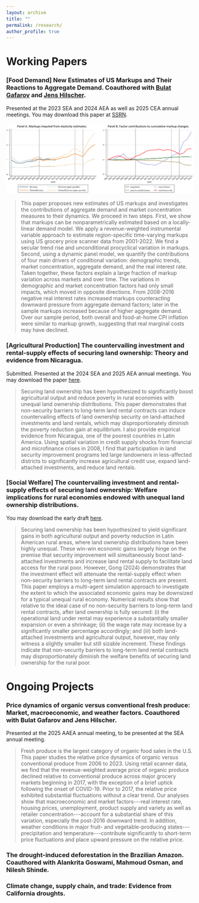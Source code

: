 ```yaml
---
layout: archive
title: ""
permalink: /research/
author_profile: true
---
```


# Working Papers

### [Food Demand] New Estimates of US Markups and Their Reactions to Aggregate Demand. Coauthored with [Bulat Gafarov](https://are.ucdavis.edu/people/faculty/bulat-gafarov/) and [Jens Hilscher](https://are.ucdavis.edu/people/faculty/jens-hilscher/). 
Presented at the 2023 SEA and 2024 AEA as well as 2025 CEA annual meetings. You may download this paper at [SSRN](https://papers.ssrn.com/sol3/papers.cfm?abstract_id=4551482).
<br>
<br>
<img src='/images/research/JMP-webfigure.PNG' width='800'>
> This paper proposes new estimates of US markups and investigates the contributions of aggregate demand and market concentration measures to their dynamics. We proceed in two steps. First, we show that markups can be nonparametrically estimated based on a locally-linear demand model. We apply a revenue-weighted instrumental variable approach to estimate region-specific time-varying markups using US grocery price scanner data from 2001-2022. We find a secular trend rise and unconditional procyclical variation in markups. Second, using a dynamic panel model, we quantify the contributions of four main drivers of conditional variation: demographic trends, market concentration, aggregate demand, and the real interest rate. Taken together, these factors explain a large fraction of markup variation across markets and over time. The variations in demographic and market concentration factors had only small impacts, which moved in opposite directions. From 2008-2016 negative real interest rates increased markups counteracting downward pressure from aggregate demand factors; later in the sample markups increased because of higher aggregate demand. Over our sample period, both overall and food-at-home CPI inflation were similar to markup growth, suggesting that real marginal costs may have declined.

### [Agricultural Production] The countervailing investment and rental-supply effects of securing land ownership: Theory and evidence from Nicaragua. 
Submitted. Presented at the 2024 SEA and 2025 AEA annual meetings. You may download the paper [here](/files/pdf/research/land_ownership_security_202509.pdf).
> Securing land ownership has been hypothesized to significantly boost agricultural output and reduce poverty in rural economies with unequal land ownership distributions. This paper demonstrates that non-security barriers to long-term land rental contracts can induce countervailing effects of land ownership security on land-attached investments and land rentals, which may disproportionately diminish the poverty reduction gain at equilibrium. I also provide empirical evidence from Nicaragua, one of the poorest countries in Latin America. Using spatial variation in credit supply shocks from financial and microfinance crises in 2008, I find that participation in land security improvement programs led large landowners in less-affected districts to significantly increase agricultural credit use, expand land-attached investments, and reduce land rentals.

### [Social Welfare] The countervailing investment and rental-supply effects of securing land ownership: Welfare implications for rural economies endowed with unequal land ownership distributions.
You may download the early draft [here](/files/pdf/research/WelfareImplications202411.pdf).
> Securing land ownership has been hypothesized to yield significant gains in both agricultural output and poverty reduction in Latin American rural areas, where land ownership distributions have been highly unequal. These win-win economic gains largely hinge on the premise that security improvement will simultaneously boost land-attached investments and increase land rental supply to facilitate land access for the rural poor. However, Gong (2024) demonstrates that the investment effect will attenuate the rental-supply effect when non-security barriers to long-term land rental contracts are present. 
This paper employs a multi-agent simulation approach to investigate the extent to which the associated economic gains may be downsized for a typical unequal rural economy. Numerical results show that relative to the ideal case of no non-security barriers to long-term land rental contracts, after land ownership is fully secured: (i) the operational land under rental may experience a substantially smaller expansion or even a shrinkage; (ii) the wage rate may increase by a significantly smaller percentage accordingly; and (iii) both land-attached investments and agricultural output, however, may only witness a slightly smaller but still sizable increment. These findings indicate that non-security barriers to long-term land rental contracts may disproportionately diminish the welfare benefits of securing land ownership for the rural poor. 

# Ongoing Projects

### Price dynamics of organic versus conventional fresh produce: Market, macroeconomic, and weather factors. Coauthored with Bulat Gafarov and Jens Hilscher.
Presented at the 2025 AAEA annual meeting, to be presented at the SEA annual meeting.
> Fresh produce is the largest category of organic food sales in the U.S. This paper studies the relative price dynamics of organic versus conventional produce from 2006 to 2023. Using retail scanner data, we find that the revenue-weighted average price of organic produce declined relative to conventional produce across major grocery markets beginning in 2017, with the exception of a brief uptick following the onset of COVID-19. Prior to 2017, the relative price exhibited substantial fluctuations without a clear trend. Our analyses show that macroeconomic and market factors---real interest rate, housing prices, unemployment, product supply and variety as well as retailer concentration---account for a substantial share of this variation, especially the post-2016 downward trend. In addition, weather conditions in major fruit- and vegetable-producing states---precipitation and temperature---contribute significantly to short-term price fluctuations and place upward pressure on the relative price.

### The drought-induced deforestation in the Brazilian Amazon. Coauthored with Alankrita Goswami, Mahmoud Osman, and Nilesh Shinde.
 
### Climate change, supply chain, and trade: Evidence from California droughts.

